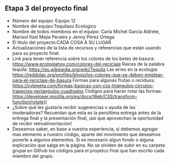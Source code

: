## Etapa 3 del proyecto final

- Número del equipo:  Equipo 12
- Nombre del equipo:Tequilazo Ecologico
- Nombre de todos miembros en el equipo: Carla Michel Garcìa Aldrete, Marisol Itzel Mejìa Perales y Jenny Pèrez Ortega
- El título del proyecto:CADA COSA A SU LUGAR
- Actualizaciones de la lista de recursos y referencias que están usando para su proyecto final:
- Link para tener referencia sobre los colores de los botes de basura: https://www.ecologiahoy.com/colores-del-reciclaje
Raices de la palabra tequila: https://es.wikipedia.org/wiki/Tequila
Las erres en la ecologia: https://reddolac.org/profiles/blogs/los-colores-que-se-deben-emplear-para-el-reciclaje-de-basura
Formas para algunas frutas o reciduos: https://cybmeta.com/formas-basicas-con-css-triangulos-circulos-trapecios-rectangulos-cuadrados
Còdigos para hacer rotar las formas: https://developer.mozilla.org/es/docs/Web/CSS/transform-function/rotate()
- ¿Sobre qué les gustaría recibir sugerencias o ayuda de las moderadoras? Recuerdan que esta es la penúltima entrega antes de la entrega final y la presentación final, ¡así que aprovechan la oportunidad de recibir retroalimentación!
- Deseamos saber, en base a vuestra experiencia, si debemos agregar mas elemento a nuestro còdigo, aparte del movimiento que deseamos ponerle a algunos elementos. Si es necesario algun fondo o alguna explicaciòn que salga en la  pàgina. 
No se olviden de subir en su carpeta grupal en Github los códigos para el proyetco final que han escrito cada miembro del grupo.
